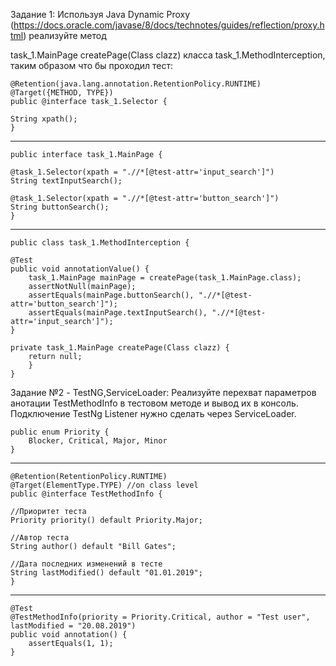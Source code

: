 Задание 1: Используя Java Dynamic Proxy (https://docs.oracle.com/javase/8/docs/technotes/guides/reflection/proxy.html) реализуйте метод

task_1.MainPage createPage(Class clazz)
класса task_1.MethodInterception, таким образом что бы проходил тест:

    @Retention(java.lang.annotation.RetentionPolicy.RUNTIME)
    @Target({METHOD, TYPE})
    public @interface task_1.Selector {

    String xpath();
    }
***
    public interface task_1.MainPage {

    @task_1.Selector(xpath = ".//*[@test-attr='input_search']")
    String textInputSearch();

    @task_1.Selector(xpath = ".//*[@test-attr='button_search']")
    String buttonSearch();
    }
***
    public class task_1.MethodInterception {

    @Test
    public void annotationValue() {
        task_1.MainPage mainPage = createPage(task_1.MainPage.class);
        assertNotNull(mainPage);
        assertEquals(mainPage.buttonSearch(), ".//*[@test-attr='button_search']");
        assertEquals(mainPage.textInputSearch(), ".//*[@test-attr='input_search']");
    }

    private task_1.MainPage createPage(Class clazz) {
        return null;
        }
    }
    
Задание №2 - TestNG,ServiceLoader: Реализуйте перехват параметров анотации TestMethodInfo в тестовом методе и вывод их в консоль. Подключение TestNg Listener нужно сделать через ServiceLoader.


    public enum Priority {
        Blocker, Critical, Major, Minor
    }
***
    @Retention(RetentionPolicy.RUNTIME)
    @Target(ElementType.TYPE) //on class level
    public @interface TestMethodInfo {

    //Приоритет теста
    Priority priority() default Priority.Major;

    //Автор теста	
    String author() default "Bill Gates";

    //Дата последних изменений в тесте
    String lastModified() default "01.01.2019";
    }

***
    @Test
    @TestMethodInfo(priority = Priority.Critical, author = "Test user", lastModified = "20.08.2019")
    public void annotation() {
        assertEquals(1, 1);
    }